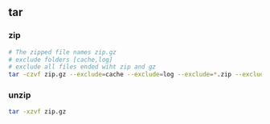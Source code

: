 ## tar

### zip
```bash
# The zipped file names zip.gz
# exclude folders [cache,log]
# exclude all files ended wiht zip and gz
tar -czvf zip.gz --exclude=cache --exclude=log --exclude=*.zip --exclude=*.gz  .
```

### unzip
```bash
tar -xzvf zip.gz
```